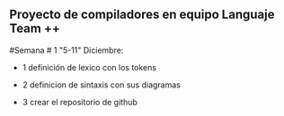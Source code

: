 ## Proyecto de compiladores en equipo  Languaje Team ++ 

#Semana # 1 "5-11" Diciembre:

* 1 definición de lexico con los tokens 

* 2 definicion de sintaxis con sus diagramas 

* 3 crear el repositorio de github 
